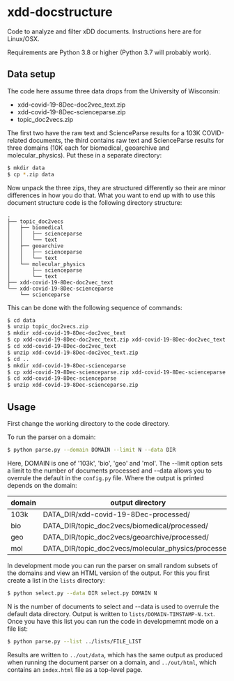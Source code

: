 # xdd-docstructure

Code to analyze and filter xDD documents. Instructions here are for Linux/OSX.

Requirements are Python 3.8 or higher (Python 3.7 will probably work).

## Data setup

The code here assume three data drops from the University of Wisconsin:

- xdd-covid-19-8Dec-doc2vec_text.zip
- xdd-covid-19-8Dec-scienceparse.zip
- topic_doc2vecs.zip

The first two have the raw text and ScienceParse results for a 103K COVID-related documents, the third contains raw text and ScienceParse results for three domains (10K each for biomedical, geoarchive and molecular_physics). Put these in a separate directory:

```bash
$ mkdir data
$ cp *.zip data
```

Now unpack the three zips, they are structured differently so their are minor differences in how you do that. What you want to end up with to use this document structure code is the following directory structure:

```
.
├── topic_doc2vecs
│   ├── biomedical
│   │   ├── scienceparse
│   │   └── text
│   ├── geoarchive
│   │   ├── scienceparse
│   │   └── text
│   └── molecular_physics
│       ├── scienceparse
│       └── text
├── xdd-covid-19-8Dec-doc2vec_text
└── xdd-covid-19-8Dec-scienceparse
    └── scienceparse
```

This can be done with the following sequence of commands:

```bash
$ cd data
$ unzip topic_doc2vecs.zip
$ mkdir xdd-covid-19-8Dec-doc2vec_text
$ cp xdd-covid-19-8Dec-doc2vec_text.zip xdd-covid-19-8Dec-doc2vec_text
$ cd xdd-covid-19-8Dec-doc2vec_text
$ unzip xdd-covid-19-8Dec-doc2vec_text.zip
$ cd ..
$ mkdir xdd-covid-19-8Dec-scienceparse
$ cp xdd-covid-19-8Dec-scienceparse.zip xdd-covid-19-8Dec-scienceparse
$ cd xdd-covid-19-8Dec-scienceparse
$ unzip xdd-covid-19-8Dec-scienceparse.zip
```

## Usage

First change the working directory to the code directory.

To run the parser on a domain:

```bash
$ python parse.py --domain DOMAIN --limit N --data DIR
```

Here, DOMAIN is one of '103k', 'bio', 'geo' and 'mol'. The --limit option sets a limit to the number of documents processed and --data allows you to overrule the default in the `config.py` file. Where the output is printed depends on the domain:

| domain | output directory                                       |
| ------ | ------------------------------------------------------ |
| 103k   | DATA_DIR/xdd-covid-19-8Dec-processed/                  |
| bio    | DATA_DIR/topic\_doc2vecs/biomedical/processed/         |
| geo    | DATA_DIR/topic\_doc2vecs/geoarchive/processed/         |
| mol    | DATA_DIR/topic\_doc2vecs/molecular\_physics/processed/ |

In development mode you can run the parser on small random subsets of the domains and view an HTML version of the output. For this you first create a list in the `lists` directory:

```bash
$ python select.py --data DIR select.py DOMAIN N
```

N is the number of documents to select and --data is used to overrule the default data directory. Output is written to `lists/DOMAIN-TIMSTAMP-N.txt`. Once you have this list you can run the code in developmemnt mode on a file list:

```bash
$ python parse.py --list ../lists/FILE_LIST
```

Results are written to `../out/data`, which has the same output as produced when running the document parser on a domain,  and `../out/html`, which contains an `index.html` file as a top-level page.
